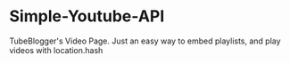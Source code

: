 # Simple-Youtube-API
TubeBlogger's Video Page. Just an easy way to embed playlists, and play videos with location.hash 

